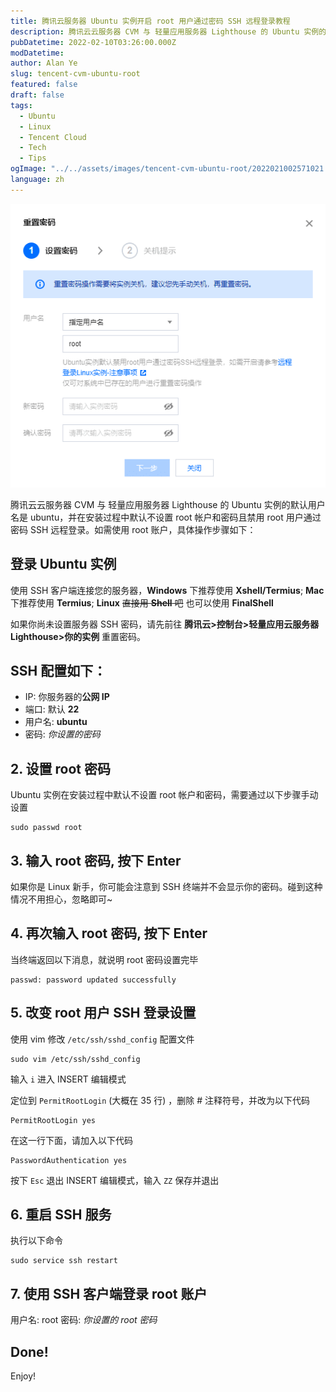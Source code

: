 ```yaml
---
title: 腾讯云服务器 Ubuntu 实例开启 root 用户通过密码 SSH 远程登录教程
description: 腾讯云云服务器 CVM 与 轻量应用服务器 Lighthouse 的 Ubuntu 实例的默认用户名是 ubuntu，并在安装过程中默认不设置 root 帐户和密码且禁用 root 用户通过密码 SSH 远程登录...
pubDatetime: 2022-02-10T03:26:00.000Z
modDatetime:
author: Alan Ye
slug: tencent-cvm-ubuntu-root
featured: false
draft: false
tags:
  - Ubuntu
  - Linux
  - Tencent Cloud
  - Tech
  - Tips
ogImage: "../../assets/images/tencent-cvm-ubuntu-root/2022021002571021.png"
language: zh
---
```


![2022021002571021.png](../../assets/images/tencent-cvm-ubuntu-root/2022021002571021.png)

腾讯云云服务器 CVM 与 轻量应用服务器 Lighthouse 的 Ubuntu 实例的默认用户名是 ubuntu，并在安装过程中默认不设置 root 帐户和密码且禁用 root 用户通过密码 SSH 远程登录。如需使用 root 账户，具体操作步骤如下：

## 登录 Ubuntu 实例

使用 SSH 客户端连接您的服务器，**Windows** 下推荐使用 **Xshell/Termius**; **Mac** 下推荐使用 **Termius**; **Linux** ~~直接用 **Shell** 吧~~ 也可以使用 **FinalShell**

如果你尚未设置服务器 SSH 密码，请先前往 **腾讯云>控制台>轻量应用云服务器 Lighthouse>你的实例** 重置密码。

## SSH 配置如下：

- IP: 你服务器的**公网 IP**
- 端口: 默认 **22**
- 用户名: **ubuntu**
- 密码: _你设置的密码_

## 2. 设置 root 密码

Ubuntu 实例在安装过程中默认不设置 root 帐户和密码，需要通过以下步骤手动设置

```shell
sudo passwd root
```

## 3. 输入 root 密码, 按下 Enter

如果你是 Linux 新手，你可能会注意到 SSH 终端并不会显示你的密码。碰到这种情况不用担心，忽略即可~

## 4. 再次输入 root 密码, 按下 Enter

当终端返回以下消息，就说明 root 密码设置完毕

```shell
passwd: password updated successfully
```

## 5. 改变 root 用户 SSH 登录设置

使用 vim 修改 `/etc/ssh/sshd_config` 配置文件

```shell
sudo vim /etc/ssh/sshd_config
```

输入 `i` 进入 INSERT 编辑模式

定位到 `PermitRootLogin` (大概在 35 行) ，删除 # 注释符号，并改为以下代码

```
PermitRootLogin yes
```

在这一行下面，请加入以下代码

```
PasswordAuthentication yes
```

按下 `Esc` 退出 INSERT 编辑模式，输入 `ZZ` 保存并退出

## 6. 重启 SSH 服务

执行以下命令

```shell
sudo service ssh restart
```

## 7. 使用 SSH 客户端登录 root 账户

用户名: root
密码: _你设置的 root 密码_

## Done!

Enjoy!
